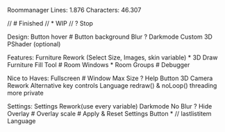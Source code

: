 Roommanager
Lines:      1.876
Characters: 46.307

// # Finished
// * WIP
// ? Stop

Design:
	Button hover												#
	Button background Blur										?
	Darkmode
	Custom 3D PShader (optional)

Features:
	Furniture Rework (Select Size, Images, skin variable)		*
	3D Draw Furniture
	Fill Tool													#
	Room Windows												*
	Room Groups													#
	Debugger

Nice to Haves:
	Fullscreen													#
	Window Max Size												?
	Help Button
	3D Camera Rework
	Alternative key controls
	Language
	redraw() & noLoop()
	threading
	more private

Settings:
	Settings Rework(use every variable)
	Darkmode
	No Blur														?
	Hide Overlay												#
	Overlay scale												#
	Apply & Reset Settings Button								*	// lastlistitem
	Language
